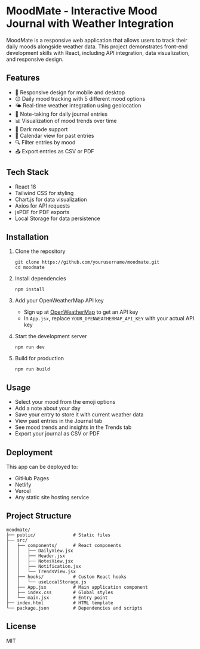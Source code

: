# MoodMate - Interactive Mood Journal with Weather Integration

MoodMate is a responsive web application that allows users to track their daily moods alongside weather data. This project demonstrates front-end development skills with React, including API integration, data visualization, and responsive design.

## Features

- 📱 Responsive design for mobile and desktop
- 😊 Daily mood tracking with 5 different mood options
- 🌤️ Real-time weather integration using geolocation
- 📝 Note-taking for daily journal entries
- 📊 Visualization of mood trends over time
- 🌙 Dark mode support
- 📅 Calendar view for past entries
- 🔍 Filter entries by mood
- 📤 Export entries as CSV or PDF

## Tech Stack

- React 18
- Tailwind CSS for styling
- Chart.js for data visualization
- Axios for API requests
- jsPDF for PDF exports
- Local Storage for data persistence

## Installation

1. Clone the repository
   ```
   git clone https://github.com/yourusername/moodmate.git
   cd moodmate
   ```

2. Install dependencies
   ```
   npm install
   ```

3. Add your OpenWeatherMap API key
   - Sign up at [OpenWeatherMap](https://openweathermap.org/api) to get an API key
   - In `App.jsx`, replace `YOUR_OPENWEATHERMAP_API_KEY` with your actual API key

4. Start the development server
   ```
   npm run dev
   ```

5. Build for production
   ```
   npm run build
   ```

## Usage

- Select your mood from the emoji options
- Add a note about your day
- Save your entry to store it with current weather data
- View past entries in the Journal tab
- See mood trends and insights in the Trends tab
- Export your journal as CSV or PDF

## Deployment

This app can be deployed to:
- GitHub Pages
- Netlify
- Vercel
- Any static site hosting service

## Project Structure

```
moodmate/
├── public/              # Static files
├── src/
│   ├── components/      # React components
│   │   ├── DailyView.jsx
│   │   ├── Header.jsx
│   │   ├── NotesView.jsx
│   │   ├── Notification.jsx
│   │   └── TrendsView.jsx
│   ├── hooks/           # Custom React hooks
│   │   └── useLocalStorage.js
│   ├── App.jsx          # Main application component
│   ├── index.css        # Global styles
│   └── main.jsx         # Entry point
├── index.html           # HTML template
└── package.json         # Dependencies and scripts
```

## License

MIT
